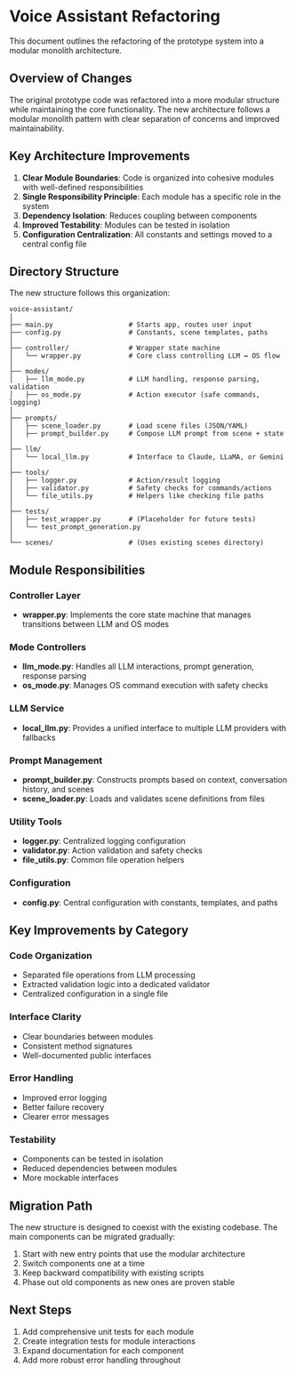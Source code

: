 # Voice Assistant Refactoring

This document outlines the refactoring of the prototype system into a modular monolith architecture.

## Overview of Changes

The original prototype code was refactored into a more modular structure while maintaining the core functionality. The new architecture follows a modular monolith pattern with clear separation of concerns and improved maintainability.

## Key Architecture Improvements

1. **Clear Module Boundaries**: Code is organized into cohesive modules with well-defined responsibilities
2. **Single Responsibility Principle**: Each module has a specific role in the system
3. **Dependency Isolation**: Reduces coupling between components 
4. **Improved Testability**: Modules can be tested in isolation
5. **Configuration Centralization**: All constants and settings moved to a central config file

## Directory Structure

The new structure follows this organization:

```
voice-assistant/
│
├── main.py                   # Starts app, routes user input
├── config.py                 # Constants, scene templates, paths
│
├── controller/               # Wrapper state machine
│   └── wrapper.py            # Core class controlling LLM ↔ OS flow
│
├── modes/
│   ├── llm_mode.py           # LLM handling, response parsing, validation
│   ├── os_mode.py            # Action executor (safe commands, logging)
│
├── prompts/
│   ├── scene_loader.py       # Load scene files (JSON/YAML)
│   ├── prompt_builder.py     # Compose LLM prompt from scene + state
│
├── llm/
│   └── local_llm.py          # Interface to Claude, LLaMA, or Gemini
│
├── tools/
│   ├── logger.py             # Action/result logging
│   ├── validator.py          # Safety checks for commands/actions
│   └── file_utils.py         # Helpers like checking file paths
│
├── tests/
│   ├── test_wrapper.py       # (Placeholder for future tests)
│   └── test_prompt_generation.py
│
└── scenes/                   # (Uses existing scenes directory)
```

## Module Responsibilities

### Controller Layer
- **wrapper.py**: Implements the core state machine that manages transitions between LLM and OS modes

### Mode Controllers
- **llm_mode.py**: Handles all LLM interactions, prompt generation, response parsing
- **os_mode.py**: Manages OS command execution with safety checks

### LLM Service
- **local_llm.py**: Provides a unified interface to multiple LLM providers with fallbacks

### Prompt Management
- **prompt_builder.py**: Constructs prompts based on context, conversation history, and scenes
- **scene_loader.py**: Loads and validates scene definitions from files

### Utility Tools 
- **logger.py**: Centralized logging configuration
- **validator.py**: Action validation and safety checks
- **file_utils.py**: Common file operation helpers

### Configuration
- **config.py**: Central configuration with constants, templates, and paths

## Key Improvements by Category

### Code Organization
- Separated file operations from LLM processing
- Extracted validation logic into a dedicated validator
- Centralized configuration in a single file

### Interface Clarity
- Clear boundaries between modules
- Consistent method signatures
- Well-documented public interfaces

### Error Handling
- Improved error logging
- Better failure recovery
- Clearer error messages

### Testability
- Components can be tested in isolation
- Reduced dependencies between modules
- More mockable interfaces

## Migration Path

The new structure is designed to coexist with the existing codebase. The main components can be migrated gradually:

1. Start with new entry points that use the modular architecture
2. Switch components one at a time
3. Keep backward compatibility with existing scripts
4. Phase out old components as new ones are proven stable

## Next Steps

1. Add comprehensive unit tests for each module
2. Create integration tests for module interactions
3. Expand documentation for each component
4. Add more robust error handling throughout